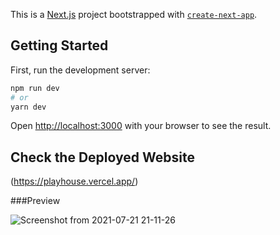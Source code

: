 This is a [Next.js](https://nextjs.org/) project bootstrapped with [`create-next-app`](https://github.com/vercel/next.js/tree/canary/packages/create-next-app).

## Getting Started

First, run the development server:

```bash
npm run dev
# or
yarn dev
```

Open [http://localhost:3000](http://localhost:3000) with your browser to see the result.


## Check the Deployed Website

(https://playhouse.vercel.app/)

###Preview

![Screenshot from 2021-07-21 21-11-26](https://user-images.githubusercontent.com/65803594/126866276-766c8b81-1acc-4bff-93a5-afd21795505a.png)


